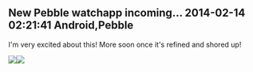 New Pebble watchapp incoming...
2014-02-14 02:21:41
Android,Pebble
---

I'm very excited about this! More soon once it's refined and shored up!

![](/assets/import/media/2014/02/pebble-screenshot_2014-02-14_02-19-041.png)![](/assets/import/media/2014/02/pebble-screenshot_2014-02-14_02-18-071.png)
